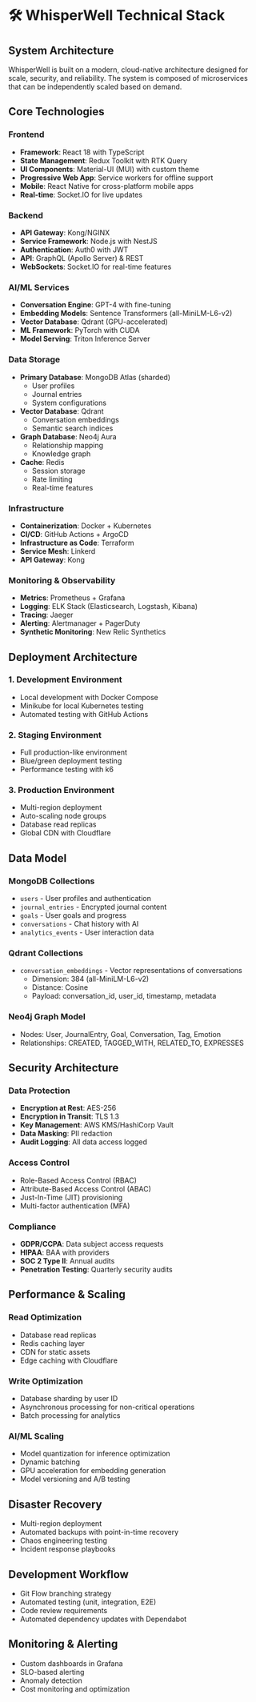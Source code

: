 # 🛠️ WhisperWell Technical Stack

## System Architecture

WhisperWell is built on a modern, cloud-native architecture designed for scale, security, and reliability. The system is composed of microservices that can be independently scaled based on demand.

## Core Technologies

### Frontend
- **Framework**: React 18 with TypeScript
- **State Management**: Redux Toolkit with RTK Query
- **UI Components**: Material-UI (MUI) with custom theme
- **Progressive Web App**: Service workers for offline support
- **Mobile**: React Native for cross-platform mobile apps
- **Real-time**: Socket.IO for live updates

### Backend
- **API Gateway**: Kong/NGINX
- **Service Framework**: Node.js with NestJS
- **Authentication**: Auth0 with JWT
- **API**: GraphQL (Apollo Server) & REST
- **WebSockets**: Socket.IO for real-time features

### AI/ML Services
- **Conversation Engine**: GPT-4 with fine-tuning
- **Embedding Models**: Sentence Transformers (all-MiniLM-L6-v2)
- **Vector Database**: Qdrant (GPU-accelerated)
- **ML Framework**: PyTorch with CUDA
- **Model Serving**: Triton Inference Server

### Data Storage
- **Primary Database**: MongoDB Atlas (sharded)
  - User profiles
  - Journal entries
  - System configurations
- **Vector Database**: Qdrant
  - Conversation embeddings
  - Semantic search indices
- **Graph Database**: Neo4j Aura
  - Relationship mapping
  - Knowledge graph
- **Cache**: Redis
  - Session storage
  - Rate limiting
  - Real-time features

### Infrastructure
- **Containerization**: Docker + Kubernetes
- **CI/CD**: GitHub Actions + ArgoCD
- **Infrastructure as Code**: Terraform
- **Service Mesh**: Linkerd
- **API Gateway**: Kong

### Monitoring & Observability
- **Metrics**: Prometheus + Grafana
- **Logging**: ELK Stack (Elasticsearch, Logstash, Kibana)
- **Tracing**: Jaeger
- **Alerting**: Alertmanager + PagerDuty
- **Synthetic Monitoring**: New Relic Synthetics

## Deployment Architecture

### 1. Development Environment
- Local development with Docker Compose
- Minikube for local Kubernetes testing
- Automated testing with GitHub Actions

### 2. Staging Environment
- Full production-like environment
- Blue/green deployment testing
- Performance testing with k6

### 3. Production Environment
- Multi-region deployment
- Auto-scaling node groups
- Database read replicas
- Global CDN with Cloudflare

## Data Model

### MongoDB Collections
- `users` - User profiles and authentication
- `journal_entries` - Encrypted journal content
- `goals` - User goals and progress
- `conversations` - Chat history with AI
- `analytics_events` - User interaction data

### Qdrant Collections
- `conversation_embeddings` - Vector representations of conversations
  - Dimension: 384 (all-MiniLM-L6-v2)
  - Distance: Cosine
  - Payload: conversation_id, user_id, timestamp, metadata

### Neo4j Graph Model
- Nodes: User, JournalEntry, Goal, Conversation, Tag, Emotion
- Relationships: CREATED, TAGGED_WITH, RELATED_TO, EXPRESSES

## Security Architecture

### Data Protection
- **Encryption at Rest**: AES-256
- **Encryption in Transit**: TLS 1.3
- **Key Management**: AWS KMS/HashiCorp Vault
- **Data Masking**: PII redaction
- **Audit Logging**: All data access logged

### Access Control
- Role-Based Access Control (RBAC)
- Attribute-Based Access Control (ABAC)
- Just-In-Time (JIT) provisioning
- Multi-factor authentication (MFA)

### Compliance
- **GDPR/CCPA**: Data subject access requests
- **HIPAA**: BAA with providers
- **SOC 2 Type II**: Annual audits
- **Penetration Testing**: Quarterly security audits

## Performance & Scaling

### Read Optimization
- Database read replicas
- Redis caching layer
- CDN for static assets
- Edge caching with Cloudflare

### Write Optimization
- Database sharding by user ID
- Asynchronous processing for non-critical operations
- Batch processing for analytics

### AI/ML Scaling
- Model quantization for inference optimization
- Dynamic batching
- GPU acceleration for embedding generation
- Model versioning and A/B testing

## Disaster Recovery
- Multi-region deployment
- Automated backups with point-in-time recovery
- Chaos engineering testing
- Incident response playbooks

## Development Workflow
- Git Flow branching strategy
- Automated testing (unit, integration, E2E)
- Code review requirements
- Automated dependency updates with Dependabot

## Monitoring & Alerting
- Custom dashboards in Grafana
- SLO-based alerting
- Anomaly detection
- Cost monitoring and optimization
